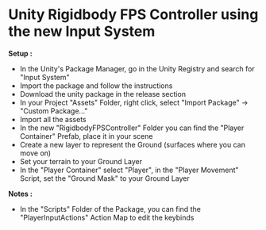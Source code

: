 # Unity Rigidbody FPS Controller using the new Input System

**Setup :**

  - In the Unity's Package Manager, go in the Unity Registry and search for "Input System"
  - Import the package and follow the instructions
  - Download the unity package in the release section
  - In your Project "Assets" Folder, right click, select "Import Package" -> "Custom Package..."
  - Import all the assets
  - In the new "RigidbodyFPSController" Folder you can find the "Player Container" Prefab, place it in your scene
  - Create a new layer to represent the Ground (surfaces where you can move on)
  - Set your terrain to your Ground Layer
  - In the "Player Container" select "Player", in the "Player Movement" Script, set the "Ground Mask" to your Ground Layer

**Notes :**

  - In the "Scripts" Folder of the Package, you can find the "PlayerInputActions" Action Map to edit the keybinds
